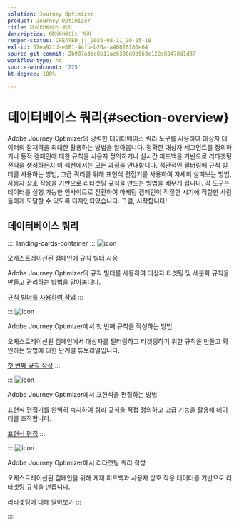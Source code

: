 ```yaml
---
solution: Journey Optimizer
product: Journey Optimizer
title: 데이터베이스 쿼리
description: 데이터베이스 쿼리
redpen-status: CREATED_||_2025-08-11_20-25-18
exl-id: 57ea921d-e881-44fb-b20a-a46028180e64
source-git-commit: 2b907a3be8b11ac6308d0b563e122c88478d1d37
workflow-type: ht
source-wordcount: '225'
ht-degree: 100%

---
```


# 데이터베이스 쿼리{#section-overview}

Adobe Journey Optimizer의 강력한 데이터베이스 쿼리 도구를 사용하여 대상자 데이터의 잠재력을 최대한 활용하는 방법을 알아봅니다. 정확한 대상자 세그먼트를 정의하거나 동적 캠페인에 대한 규칙을 사용자 정의하거나 실시간 피드백을 기반으로 리타겟팅 전략을 생성하든지 이 섹션에서는 모든 과정을 안내합니다. 직관적인 필터링에 규칙 빌더를 사용하는 방법, 고급 쿼리를 위해 표현식 편집기를 사용하여 자세히 살펴보는 방법, 사용자 상호 작용을 기반으로 리타겟팅 규칙을 만드는 방법을 배우게 됩니다. 각 도구는 데이터를 실행 가능한 인사이트로 전환하여 마케팅 캠페인이 적절한 시기에 적절한 사람들에게 도달할 수 있도록 디자인되었습니다. 그럼, 시작합니다!

## 데이터베이스 쿼리

:::: landing-cards-container
:::
![icon](https://cdn.experienceleague.adobe.com/icons/list-check.svg)

오케스트레이션된 캠페인에 규칙 빌더 사용

Adobe Journey Optimizer의 규칙 빌더를 사용하여 대상자 타겟팅 및 세분화 규칙을 만들고 관리하는 방법을 알아봅니다.

[규칙 빌더를 사용하여 작업](../using/orchestrated/orchestrated-rule-builder.md)
:::

:::
![icon](https://cdn.experienceleague.adobe.com/icons/circle-play.svg)

Adobe Journey Optimizer에서 첫 번째 규칙을 작성하는 방법

오케스트레이션된 캠페인에서 대상자를 필터링하고 타겟팅하기 위한 규칙을 만들고 확인하는 방법에 대한 단계별 튜토리얼입니다.

[첫 번째 규칙 작성](../using/orchestrated/build-query.md)
:::

:::
![icon](https://cdn.experienceleague.adobe.com/icons/gear.svg)

Adobe Journey Optimizer에서 표현식을 편집하는 방법

표현식 편집기를 완벽히 숙지하여 쿼리 규칙을 직접 정의하고 고급 기능을 활용해 데이터를 조작합니다.

[표현식 편집](../using/orchestrated/edit-expressions.md)
:::

:::
![icon](https://cdn.experienceleague.adobe.com/icons/bullseye.svg)

Adobe Journey Optimizer에서 리타겟팅 쿼리 작성

오케스트레이션된 캠페인을 위해 게재 피드백과 사용자 상호 작용 데이터를 기반으로 리타겟팅 규칙을 만듭니다.

[리타겟팅에 대해 알아보기](../using/orchestrated/retarget.md)
:::

::::
